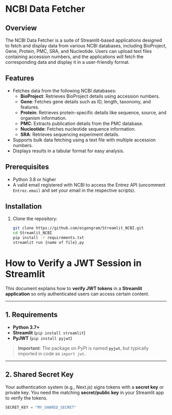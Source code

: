 # NCBI Data Fetcher

## Overview

The NCBI Data Fetcher is a suite of Streamlit-based applications designed to fetch and display data from various NCBI databases, including BioProject, Gene, Protein, PMC, SRA, and Nucleotide. Users can upload text files containing accession numbers, and the applications will fetch the corresponding data and display it in a user-friendly format.

## Features

- Fetches data from the following NCBI databases:
  - **BioProject**: Retrieves BioProject details using accession numbers.
  - **Gene**: Fetches gene details such as ID, length, taxonomy, and features.
  - **Protein**: Retrieves protein-specific details like sequence, source, and organism information.
  - **PMC**: Extracts publication details from the PMC database.
  - **Nucleotide**: Fetches nucleotide sequence information.
  - **SRA**: Retrieves sequencing experiment details.
- Supports bulk data fetching using a text file with multiple accession numbers.
- Displays results in a tabular format for easy analysis.

## Prerequisites

- Python 3.8 or higher
- A valid email registered with NCBI to access the Entrez API (uncomment `Entrez.email` and set your email in the respective scripts).

## Installation

1. Clone the repository:

   ```bash
   git clone https://github.com/eigengram/Streamlit_NCBI.git
   cd Streamlit_NCBI
   pip install -r requirements.txt
   streamlit run {name of file}.py

# How to Verify a JWT Session in Streamlit

This document explains how to **verify JWT tokens** in a **Streamlit application** so only authenticated users can access certain content.

---

## 1. Requirements

- **Python 3.7+**  
- **Streamlit** (`pip install streamlit`)  
- **PyJWT** (`pip install pyjwt`)

> **Important**: The package on PyPI is named **`pyjwt`**, but typically imported in code as `import jwt`.

---

## 2. Shared Secret Key

Your authentication system (e.g., Next.js) signs tokens with a **secret key** or private key. You need the matching **secret/public key** in your Streamlit app to verify the tokens.

```python
SECRET_KEY = "MY_SHARED_SECRET"
